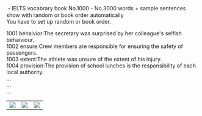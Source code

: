 ・IELTS vocabrary book 
No.1000 - No.3000 words + sample sentences  
show with random or book order automatically    
You have to set up random or book order.  

1001 behaivior:The secretary was surprised by her colleague's selfish behaiviour.  
1002 ensure:Crew members are responsible for ensuring the safety of passengers.  
1003 extent:The athlete was unsure of the extent of his injury.  
1004 provision:The provision of school lunches is the responsibility of each local authority.  
...  
...  
...  

<table>
<tr>
<td><img src="https://user-images.githubusercontent.com/75316867/107874958-852e0180-6f00-11eb-9dd3-4bf5e9fa60ff.png"></td>
<td><img src="https://user-images.githubusercontent.com/75316867/107874957-84956b00-6f00-11eb-812b-af1a3d2a50e2.png"></td>
<td><img src="https://user-images.githubusercontent.com/75316867/107874954-83643e00-6f00-11eb-9190-5a3d264d4831.png"></td>
</tr>
</table>
